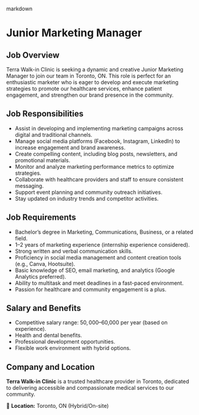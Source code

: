 markdown
# **Junior Marketing Manager**  

## **Job Overview**  
Terra Walk-in Clinic is seeking a dynamic and creative Junior Marketing Manager to join our team in Toronto, ON. This role is perfect for an enthusiastic marketer who is eager to develop and execute marketing strategies to promote our healthcare services, enhance patient engagement, and strengthen our brand presence in the community.  

## **Job Responsibilities**  
- Assist in developing and implementing marketing campaigns across digital and traditional channels.  
- Manage social media platforms (Facebook, Instagram, LinkedIn) to increase engagement and brand awareness.  
- Create compelling content, including blog posts, newsletters, and promotional materials.  
- Monitor and analyze marketing performance metrics to optimize strategies.  
- Collaborate with healthcare providers and staff to ensure consistent messaging.  
- Support event planning and community outreach initiatives.  
- Stay updated on industry trends and competitor activities.  

## **Job Requirements**  
- Bachelor’s degree in Marketing, Communications, Business, or a related field.  
- 1–2 years of marketing experience (internship experience considered).  
- Strong written and verbal communication skills.  
- Proficiency in social media management and content creation tools (e.g., Canva, Hootsuite).  
- Basic knowledge of SEO, email marketing, and analytics (Google Analytics preferred).  
- Ability to multitask and meet deadlines in a fast-paced environment.  
- Passion for healthcare and community engagement is a plus.  

## **Salary and Benefits**  
- Competitive salary range: $50,000–$60,000 per year (based on experience).  
- Health and dental benefits.  
- Professional development opportunities.  
- Flexible work environment with hybrid options.  

## **Company and Location**  
**Terra Walk-in Clinic** is a trusted healthcare provider in Toronto, dedicated to delivering accessible and compassionate medical services to our community.  

📍 **Location:** Toronto, ON (Hybrid/On-site)